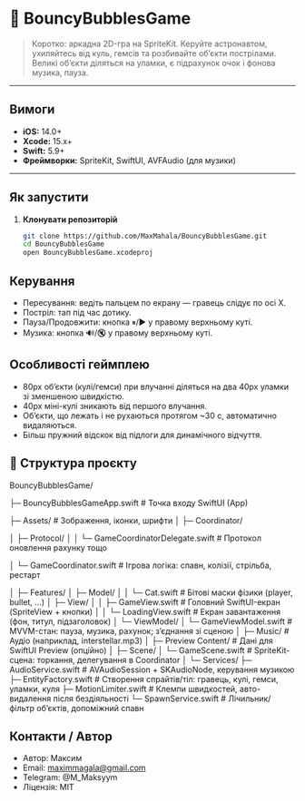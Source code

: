 # 🌌 BouncyBubblesGame

> Коротко: аркадна 2D-гра на SpriteKit. Керуйте астронавтом, ухиляйтесь від куль, гемсів та розбивайте об’єкти пострілами. Великі об’єкти діляться на уламки, є підрахунок очок і фонова музика, пауза.

---

## Вимоги

- **iOS:** 14.0+
- **Xcode:** 15.x+
- **Swift:** 5.9+
- **Фреймворки:** SpriteKit, SwiftUI, AVFAudio (для музики)

---

## Як запустити

1. **Клонувати репозиторій**
   ```bash
   git clone https://github.com/MaxMahala/BouncyBubblesGame.git
   cd BouncyBubblesGame
   open BouncyBubblesGame.xcodeproj

## Керування

- Пересування: ведіть пальцем по екрану — гравець слідує по осі X.
- Постріл: тап під час дотику.
- Пауза/Продовжити: кнопка ⏸/▶ у правому верхньому куті.
- Музика: кнопка 🔊/🔇 у правому верхньому куті.

## Особливості геймплею

- 80px об’єкти (кулі/гемси) при влучанні діляться на два 40px уламки зі зменшеною швидкістю.
- 40px міні-кулі зникають від першого влучання.
- Об’єкти, що лежать і не рухаються протягом ~30 с, автоматично видаляються.
- Більш пружний відскок від підлоги для динамічного відчуття.

## 📁 Структура проєкту

BouncyBubblesGame/

├─ BouncyBubblesGameApp.swift # Точка входу SwiftUI (App)

├─ Assets/ # Зображення, іконки, шрифти
│
├─ Coordinator/

│ ├─ Protocol/
│ │ └─ GameCoordinatorDelegate.swift # Протокол оновлення рахунку тощо

│ └─ GameCoordinator.swift # Ігрова логіка: спавн, колізії, стрільба, рестарт

│
├─ Features/
│ ├─ Model/
│ │ └─ Cat.swift # Бітові маски фізики (player, bullet, …)
│ ├─ View/
│ │ ├─ GameView.swift # Головний SwiftUI-екран (SpriteView + кнопки)
│ │ └─ LoadingView.swift # Екран завантаження (фон, титул, підзаголовок)
│ └─ ViewModel/
│ └─ GameViewModel.swift # MVVM-стан: пауза, музика, рахунок; зʼєднання зі сценою
│
├─ Music/ # Аудіо (наприклад, interstellar.mp3)
│
├─ Preview Content/ # Дані для SwiftUI Preview (опційно)
│
├─ Scene/
│ └─ GameScene.swift # SpriteKit-сцена: торкання, делегування в Coordinator
│
└─ Services/
├─ AudioService.swift # AVAudioSession + SKAudioNode, керування музикою
├─ EntityFactory.swift # Створення спрайтів/тіл: гравець, кулі, гемси, уламки, куля
├─ MotionLimiter.swift # Клемпи швидкостей, авто-видалення після бездіяльності
└─ SpawnService.swift # Лічильник/фільтр обʼєктів, допоміжний спавн

## Контакти / Автор

- Автор: Максим
- Email: maximmagala@gmail.com
- Telegram: @M_Maksyym
- Ліцензія: MIT
